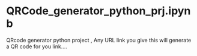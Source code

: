 # QRCode_generator_python_prj.ipynb
QRcode generator python project , Any URL link you give this will generate a QR code for you link.... 
